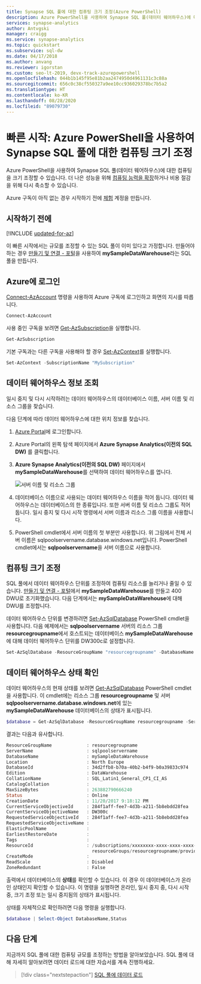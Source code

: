 ```yaml
---
title: Synapse SQL 풀에 대한 컴퓨팅 크기 조정(Azure PowerShell)
description: Azure PowerShell을 사용하여 Synapse SQL 풀(데이터 웨어하우스)에 대한 컴퓨팅을 크기 조정할 수 있습니다.
services: synapse-analytics
author: Antvgski
manager: craigg
ms.service: synapse-analytics
ms.topic: quickstart
ms.subservice: sql-dw
ms.date: 04/17/2018
ms.author: anvang
ms.reviewer: igorstan
ms.custom: seo-lt-2019, devx-track-azurepowershell
ms.openlocfilehash: 044b1b145f95e81b2aa2474950d4961131c3c88a
ms.sourcegitcommit: 656c0c38cf550327a9ee10cc936029378bc7b5a2
ms.translationtype: HT
ms.contentlocale: ko-KR
ms.lasthandoff: 08/28/2020
ms.locfileid: "89079730"
---
```

# <a name="quickstart-scale-compute-for-synapse-sql-pool-with-azure-powershell"></a>빠른 시작: Azure PowerShell을 사용하여 Synapse SQL 풀에 대한 컴퓨팅 크기 조정

Azure PowerShell을 사용하여 Synapse SQL 풀(데이터 웨어하우스)에 대한 컴퓨팅을 크기 조정할 수 있습니다. 더 나은 성능을 위해 [컴퓨팅 능력을 확장](sql-data-warehouse-manage-compute-overview.md)하거나 비용 절감을 위해 다시 축소할 수 있습니다.

Azure 구독이 아직 없는 경우 시작하기 전에 [체험](https://azure.microsoft.com/free/) 계정을 만듭니다.

## <a name="before-you-begin"></a>시작하기 전에

[!INCLUDE [updated-for-az](../../../includes/updated-for-az.md)]

이 빠른 시작에서는 규모를 조정할 수 있는 SQL 풀이 이미 있다고 가정합니다. 만들어야 하는 경우 [만들기 및 연결 - 포털](create-data-warehouse-portal.md)을 사용하여 **mySampleDataWarehouse**라는 SQL 풀을 만듭니다.

## <a name="log-in-to-azure"></a>Azure에 로그인

[Connect-AzAccount](/powershell/module/az.accounts/connect-azaccount?toc=/azure/synapse-analytics/sql-data-warehouse/toc.json&bc=/azure/synapse-analytics/sql-data-warehouse/breadcrumb/toc.json) 명령을 사용하여 Azure 구독에 로그인하고 화면의 지시를 따릅니다.

```powershell
Connect-AzAccount
```

사용 중인 구독을 보려면 [Get-AzSubscription](/powershell/module/az.accounts/get-azsubscription?toc=/azure/synapse-analytics/sql-data-warehouse/toc.json&bc=/azure/synapse-analytics/sql-data-warehouse/breadcrumb/toc.json)을 실행합니다.

```powershell
Get-AzSubscription
```

기본 구독과는 다른 구독을 사용해야 할 경우 [Set-AzContext](/powershell/module/az.accounts/set-azcontext?toc=/azure/synapse-analytics/sql-data-warehouse/toc.json&bc=/azure/synapse-analytics/sql-data-warehouse/breadcrumb/toc.json)를 실행합니다.

```powershell
Set-AzContext -SubscriptionName "MySubscription"
```

## <a name="look-up-data-warehouse-information"></a>데이터 웨어하우스 정보 조회

일시 중지 및 다시 시작하려는 데이터 웨어하우스의 데이터베이스 이름, 서버 이름 및 리소스 그룹을 찾습니다.

다음 단계에 따라 데이터 웨어하우스에 대한 위치 정보를 찾습니다.

1. [Azure Portal](https://portal.azure.com/)에 로그인합니다.
2. Azure Portal의 왼쪽 탐색 페이지에서 **Azure Synapse Analytics(이전의 SQL DW)** 를 클릭합니다.
3. **Azure Synapse Analytics(이전의 SQL DW)** 페이지에서 **mySampleDataWarehouse**를 선택하여 데이터 웨어하우스를 엽니다.

    ![서버 이름 및 리소스 그룹](./media/quickstart-scale-compute-powershell/locate-data-warehouse-information.png)

4. 데이터베이스 이름으로 사용되는 데이터 웨어하우스 이름을 적어 둡니다. 데이터 웨어하우스는 데이터베이스의 한 종류입니다. 또한 서버 이름 및 리소스 그룹도 적어 둡니다. 일시 중지 및 다시 시작 명령에서 서버 이름과 리소스 그룹 이름을 사용합니다.
5. PowerShell cmdlet에서 서버 이름의 첫 부분만 사용합니다. 위 그림에서 전체 서버 이름은 sqlpoolservername.database.windows.net입니다. PowerShell cmdlet에서는 **sqlpoolservername**을 서버 이름으로 사용합니다.

## <a name="scale-compute"></a>컴퓨팅 크기 조정

SQL 풀에서 데이터 웨어하우스 단위를 조정하여 컴퓨팅 리소스를 늘리거나 줄일 수 있습니다. [만들기 및 연결 - 포털](create-data-warehouse-portal.md)에서 **mySampleDataWarehouse**를 만들고 400 DWU로 초기화했습니다. 다음 단계에서는 **mySampleDataWarehouse**에 대해 DWU를 조정합니다.

데이터 웨어하우스 단위를 변경하려면 [Set-AzSqlDatabase](/powershell/module/az.sql/set-azsqldatabase?toc=/azure/synapse-analytics/sql-data-warehouse/toc.json&bc=/azure/synapse-analytics/sql-data-warehouse/breadcrumb/toc.json) PowerShell cmdlet을 사용합니다. 다음 예제에서는 **sqlpoolservername** 서버의 리소스 그룹 **resourcegroupname**에서 호스트되는 데이터베이스 **mySampleDataWarehouse**에 대해 데이터 웨어하우스 단위를 DW300c로 설정합니다.

```Powershell
Set-AzSqlDatabase -ResourceGroupName "resourcegroupname" -DatabaseName "mySampleDataWarehouse" -ServerName "sqlpoolservername" -RequestedServiceObjectiveName "DW300c"
```

## <a name="check-data-warehouse-state"></a>데이터 웨어하우스 상태 확인

데이터 웨어하우스의 현재 상태를 보려면 [Get-AzSqlDatabase](/powershell/module/az.sql/get-azsqldatabase?toc=/azure/synapse-analytics/sql-data-warehouse/toc.json&bc=/azure/synapse-analytics/sql-data-warehouse/breadcrumb/toc.json) PowerShell cmdlet을 사용합니다. 이 cmdlet에는 리소스 그룹 **resourcegroupname** 및 서버 **sqlpoolservername.database.windows.net**에 있는 **mySampleDataWarehouse** 데이터베이스의 상태가 표시됩니다.

```powershell
$database = Get-AzSqlDatabase -ResourceGroupName resourcegroupname -ServerName sqlpoolservername -DatabaseName mySampleDataWarehouse
```

결과는 다음과 유사합니다.

```powershell
ResourceGroupName             : resourcegroupname
ServerName                    : sqlpoolservername
DatabaseName                  : mySampleDataWarehouse
Location                      : North Europe
DatabaseId                    : 34d2ffb8-b70a-40b2-b4f9-b0a39833c974
Edition                       : DataWarehouse
CollationName                 : SQL_Latin1_General_CP1_CI_AS
CatalogCollation              :
MaxSizeBytes                  : 263882790666240
Status                        : Online
CreationDate                  : 11/20/2017 9:18:12 PM
CurrentServiceObjectiveId     : 284f1aff-fee7-4d3b-a211-5b8ebdd28fea
CurrentServiceObjectiveName   : DW300c
RequestedServiceObjectiveId   : 284f1aff-fee7-4d3b-a211-5b8ebdd28fea
RequestedServiceObjectiveName :
ElasticPoolName               :
EarliestRestoreDate           :
Tags                          :
ResourceId                    : /subscriptions/xxxxxxxx-xxxx-xxxx-xxxx-xxxxxxxxxxxx/
                                resourceGroups/resourcegroupname/providers/Microsoft.Sql/servers/sqlpoolservername/databases/mySampleDataWarehouse
CreateMode                    :
ReadScale                     : Disabled
ZoneRedundant                 : False
```

출력에서 데이터베이스의 **상태**를 확인할 수 있습니다. 이 경우 이 데이터베이스가 온라인 상태인지 확인할 수 있습니다.  이 명령을 실행하면 온라인, 일시 중지 중, 다시 시작 중, 크기 조정 또는 일시 중지됨의 상태가 표시됩니다.

상태를 자체적으로 확인하려면 다음 명령을 실행합니다.

```powershell
$database | Select-Object DatabaseName,Status
```

## <a name="next-steps"></a>다음 단계

지금까지 SQL 풀에 대한 컴퓨팅 규모를 조정하는 방법을 알아보았습니다. SQL 풀에 대해 자세히 알아보려면 데이터 로드에 대한 자습서를 계속 진행하세요.

> [!div class="nextstepaction"]
>[SQL 풀에 데이터 로드](load-data-from-azure-blob-storage-using-polybase.md)

